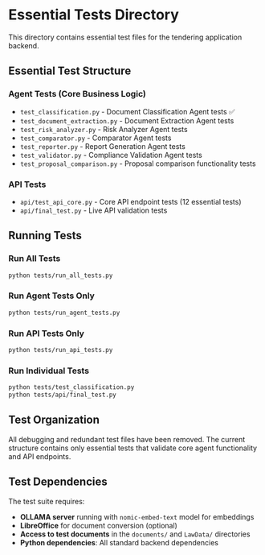 # Essential Tests Directory

This directory contains essential test files for the tendering application backend.

## Essential Test Structure

### Agent Tests (Core Business Logic)
- `test_classification.py` - Document Classification Agent tests ✅
- `test_document_extraction.py` - Document Extraction Agent tests
- `test_risk_analyzer.py` - Risk Analyzer Agent tests  
- `test_comparator.py` - Comparator Agent tests
- `test_reporter.py` - Report Generation Agent tests
- `test_validator.py` - Compliance Validation Agent tests
- `test_proposal_comparison.py` - Proposal comparison functionality tests

### API Tests
- `api/test_api_core.py` - Core API endpoint tests (12 essential tests)
- `api/final_test.py` - Live API validation tests

## Running Tests

### Run All Tests
```bash
python tests/run_all_tests.py
```

### Run Agent Tests Only
```bash
python tests/run_agent_tests.py
```

### Run API Tests Only  
```bash
python tests/run_api_tests.py
```

### Run Individual Tests
```bash
python tests/test_classification.py
python tests/api/final_test.py
```

## Test Organization

All debugging and redundant test files have been removed. The current structure contains only essential tests that validate core agent functionality and API endpoints.

## Test Dependencies

The test suite requires:
- **OLLAMA server** running with `nomic-embed-text` model for embeddings
- **LibreOffice** for document conversion (optional)
- **Access to test documents** in the `documents/` and `LawData/` directories
- **Python dependencies**: All standard backend dependencies
